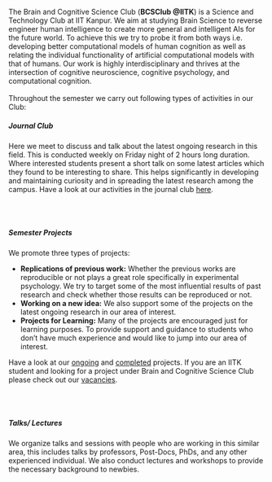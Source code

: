 The Brain and Cognitive Science Club (<b>BCSClub @IITK</b>) is a Science and Technology Club at IIT Kanpur. We aim at studying Brain Science to reverse engineer human intelligence to create more general and intelligent AIs for the future world. To achieve this we try to probe it from both ways i.e. developing better computational models of human cognition as well as relating the individual functionality of artificial computational models with that of humans. Our work is highly interdisciplinary and thrives at the intersection of cognitive neuroscience, cognitive psychology, and computational cognition.
<br><br>
Throughout the semester we carry out following types of activities in our Club:
<br>
<h5>Journal Club</h5>
Here we meet to discuss and talk about the latest ongoing research in this field. This is conducted weekly on Friday night of 2 hours long duration. Where interested students present a short talk on some latest articles which they found to be interesting to share. This helps significantly in developing and maintaining curiosity and in spreading the latest research among the campus. Have a look at our activities in the journal club <a href="/journal-club">here</a>.

<br><br>
<h5>Semester Projects</h5>
We promote three types of projects:<br>
<ul>
<li><b>Replications of previous work:</b> Whether the previous works are reproducible or not plays a great role specifically in experimental psychology. We try to target some of the most influential results of past research and check whether those results can be reproduced or not.</li>
<li><b>Working on a new idea:</b> We also support some of the projects on the latest ongoing research in our area of interest.</li>
<li><b>Projects for Learning:</b> Many of the projects are encouraged just for learning purposes. To provide support and guidance to students who don’t have much experience and would like to jump into our area of interest.</li>
</ul>
Have a look at our <a href="/projects">ongoing</a> and <a href="/projects/completed">completed</a> projects. If you are an IITK student and looking for a project under Brain and Cognitive Science Club please check out our <a href="/projects/vacancies">vacancies</a>.

<br><br>
<h5>Talks/ Lectures</h5>
We organize talks and sessions with people who are working in this similar area, this includes talks by professors, Post-Docs, PhDs, and any other experienced individual. We also conduct lectures and workshops to provide the necessary background to newbies.
